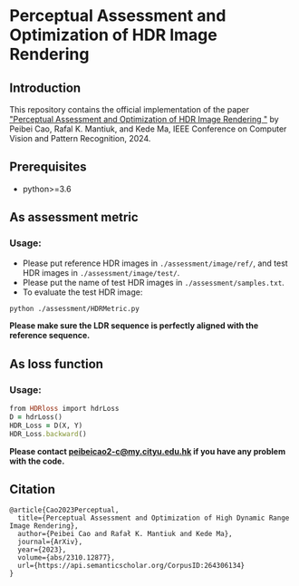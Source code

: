 # Perceptual Assessment and Optimization of HDR Image Rendering

## Introduction
This repository contains the official implementation of the paper ["Perceptual Assessment and Optimization of HDR Image Rendering
"](https://arxiv.org/abs/2310.12877) by Peibei Cao, Rafal K. Mantiuk, and Kede Ma, IEEE Conference on Computer Vision and Pattern Recognition, 2024.
## Prerequisites
* python>=3.6

## As assessment metric
### Usage:
* Please put reference HDR images in  ``./assessment/image/ref/``, and test HDR images in ``./assessment/image/test/``.
* Please put the name of test HDR images in ``./assessment/samples.txt``.
* To evaluate the test HDR image: 
```bash
python ./assessment/HDRMetric.py
```
**Please make sure the LDR sequence is perfectly aligned with the reference sequence.**

## As loss function
### Usage:
```ruby
from HDRloss import hdrLoss
D = hdrLoss()
HDR_Loss = D(X, Y)
HDR_Loss.backward()
```
**Please contact peibeicao2-c@my.cityu.edu.hk if you have any problem with the code.**

## Citation
```
@article{Cao2023Perceptual,
  title={Perceptual Assessment and Optimization of High Dynamic Range Image Rendering},
  author={Peibei Cao and Rafał K. Mantiuk and Kede Ma},
  journal={ArXiv},
  year={2023},
  volume={abs/2310.12877},
  url={https://api.semanticscholar.org/CorpusID:264306134}
}
```
